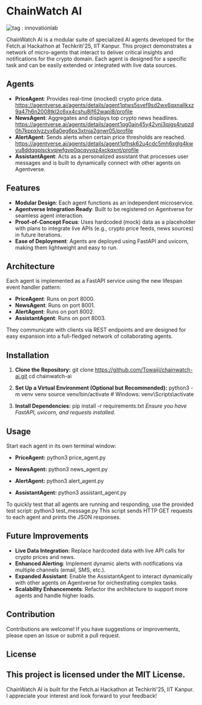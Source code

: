 # ChainWatch AI

![tag : innovationlab](https://img.shields.io/badge/innovationlab-3D8BD3)

ChainWatch AI is a modular suite of specialized AI agents developed for the Fetch.ai Hackathon at Techkriti'25, IIT Kanpur. This project demonstrates a network of micro-agents that interact to deliver critical insights and notifications for the crypto domain. Each agent is designed for a specific task and can be easily extended or integrated with live data sources.

## Agents

- **PriceAgent**: Provides real-time (mocked) crypto price data. 
https://agentverse.ai/agents/details/agent1qtws5svef9sd2wx6qxnallkxz9a47h6n2008tkl2c6xx4cshu8jf62wapl8/profile
- **NewsAgent**: Aggregates and displays top crypto news headlines. 
https://agentverse.ai/agents/details/agent1qg0ajn45y42vnj3qjgs4rupzd0h7kppxlyzzyx6a0eg6px3xtnja2gnwr05/profile
- **AlertAgent**: Sends alerts when certain price thresholds are reached. 
https://agentverse.ai/agents/details/agent1qfhsk62u4cdc5mh6xglg4kwyu8ddqgpjsckvqjwfgvp0qcqyvqz4xckqxnt/profile
- **AssistantAgent**: Acts as a personalized assistant that processes user messages and is built to dynamically connect with other agents on Agentverse.

## Features

- **Modular Design**: Each agent functions as an independent microservice.
- **Agentverse Integration Ready**: Built to be registered on Agentverse for seamless agent interaction.
- **Proof-of-Concept Focus**: Uses hardcoded (mock) data as a placeholder with plans to integrate live APIs (e.g., crypto price feeds, news sources) in future iterations.
- **Ease of Deployment**: Agents are deployed using FastAPI and uvicorn, making them lightweight and easy to run.

## Architecture

Each agent is implemented as a FastAPI service using the new lifespan event handler pattern:

- **PriceAgent**: Runs on port 8000.
- **NewsAgent**: Runs on port 8001.
- **AlertAgent**: Runs on port 8002.
- **AssistantAgent**: Runs on port 8003.

They communicate with clients via REST endpoints and are designed for easy expansion into a full-fledged network of collaborating agents.

## Installation

1. **Clone the Repository:**
   git clone https://github.com/Towaiji/chainwatch-ai.git
   cd chainwatch-ai

2. **Set Up a Virtual Environment (Optional but Recommended):**
   python3 -m venv venv
   source venv/bin/activate  # Windows: venv\Scripts\activate

3. **Install Dependencies:**
   pip install -r requirements.txt
   *Ensure you have FastAPI, uvicorn, and requests installed.*

## Usage

Start each agent in its own terminal window:

- **PriceAgent:**
  python3 price_agent.py

- **NewsAgent:**
  python3 news_agent.py

- **AlertAgent:**
  python3 alert_agent.py

- **AssistantAgent:**
  python3 assistant_agent.py

To quickly test that all agents are running and responding, use the provided test script:
python3 test_message.py
This script sends HTTP GET requests to each agent and prints the JSON responses.

## Future Improvements

- **Live Data Integration**: Replace hardcoded data with live API calls for crypto prices and news.
- **Enhanced Alerting**: Implement dynamic alerts with notifications via multiple channels (email, SMS, etc.).
- **Expanded Assistant**: Enable the AssistantAgent to interact dynamically with other agents on Agentverse for orchestrating complex tasks.
- **Scalability Enhancements**: Refactor the architecture to support more agents and handle higher loads.

## Contribution

Contributions are welcome! If you have suggestions or improvements, please open an issue or submit a pull request.

## License

This project is licensed under the MIT License.
---

ChainWatch AI is built for the Fetch.ai Hackathon at Techkriti'25, IIT Kanpur. I appreciate your interest and look forward to your feedback!

